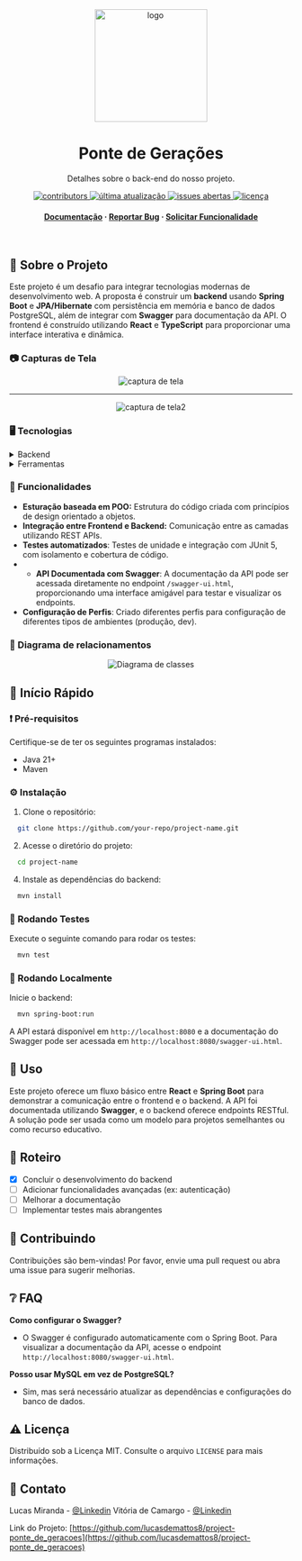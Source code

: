 <!--
Obrigado por usar este modelo de README.
Se você tiver sugestões, faça um fork deste projeto e crie uma pull request ou abra uma issue com o rótulo "enhancement".
-->
<div align="center">

  <img src="https://github.com/user-attachments/assets/be576345-bd57-43ea-95f8-05970528aac9" alt="logo" width="200" height="auto" />
  <h1>Ponte de Gerações</h1>

  <p>
    Detalhes sobre o back-end do nosso projeto.
  </p>

<!-- Badges -->
<p>
  <a href="https://github.com/lucasdemattos8/project-ponte_de_geracoes/graphs/contributors">
    <img src="https://img.shields.io/github/contributors/lucasdemattos8/project-ponte_de_geracoes" alt="contributors" />
  </a>
  <a href="https://github.com/lucasdemattos8/project-ponte_de_geracoes/commits">
    <img src="https://img.shields.io/github/last-commit/lucasdemattos8/project-ponte_de_geracoes" alt="última atualização" />
  </a>
  <a href="https://github.com/lucasdemattos8/project-ponte_de_geracoes/issues/">
    <img src="https://img.shields.io/github/issues/lucasdemattos8/project-ponte_de_geracoes" alt="issues abertas" />
  </a>
  <a href="https://github.com/lucasdemattos8/project-ponte_de_geracoes/blob/main/LICENSE">
    <img src="https://img.shields.io/github/license/lucasdemattos8/project-ponte_de_geracoes" alt="licença" />
  </a>
</p>

<h4>
    <a href="https://github.com/lucasdemattos8/project-ponte_de_geracoes">Documentação</a>
  <span> · </span>
    <a href="https://github.com/lucasdemattos8/project-ponte_de_geracoes/issues/">Reportar Bug</a>
  <span> · </span>
    <a href="https://github.com/lucasdemattos8/project-ponte_de_geracoes/issues/">Solicitar Funcionalidade</a>
  </h4>
</div>

<br />

<!-- Sobre o Projeto -->
## :star2: Sobre o Projeto

Este projeto é um desafio para integrar tecnologias modernas de desenvolvimento web. A proposta é construir um **backend** usando **Spring Boot** e **JPA/Hibernate** com persistência em memória e banco de dados PostgreSQL, além de integrar com **Swagger** para documentação da API. O frontend é construído utilizando **React** e **TypeScript** para proporcionar uma interface interativa e dinâmica.

<!-- Capturas de Tela -->
### :camera: Capturas de Tela

<div align="center">
  <img src="https://github.com/user-attachments/assets/c22001b2-f677-46b8-8058-5190c8d2b347"
 alt="captura de tela" />
  <hr>
  <img src="https://github.com/user-attachments/assets/b4b51fbb-8750-46fd-b3b4-9cbdfefcc442"
 alt="captura de tela2" />
</div>

<!-- Tecnologias -->
### :desktop_computer: Tecnologias

<details>
  <summary>Backend</summary>
  <ul>
    <li><a href="https://spring.io/projects/spring-boot">Spring Boot</a></li>
    <li><a href="https://www.h2database.com/html/main.html">H2 (Banco de dados em memória)</a></li>
    <li><a href="https://www.postgresql.org/">PostgreSQL</a></li>
    <li><a href="https://swagger.io/">Swagger</a></li>
  </ul>
</details>

<details>
  <summary>Ferramentas</summary>
  <ul>
    <li><a href="https://code.visualstudio.com/">VS Code</a></li>
    <li><a href="https://git-scm.com/">Git</a></li>
    <li><a href="https://www.postman.com/">Postman</a></li>
  </ul>
</details>

<!-- Funcionalidades -->
### :dart: Funcionalidades

- **Esturação baseada em POO:** Estrutura do código criada com princípios de design orientado a objetos.
- **Integração entre Frontend e Backend:** Comunicação entre as camadas utilizando REST APIs.
- **Testes automatizados**: Testes de unidade e integração com JUnit 5, com isolamento e cobertura de código.
- - **API Documentada com Swagger**: A documentação da API pode ser acessada diretamente no endpoint `/swagger-ui.html`, proporcionando uma interface amigável para testar e visualizar os endpoints.
- **Configuração de Perfis**: Criado diferentes perfis para configuração de diferentes tipos de ambientes (produção, dev).

### :handshake: Diagrama de relacionamentos


<div align="center">
  <img src="https://www.plantuml.com/plantuml/png/pL9DQzj04BthLsnzR55ehoM4XDgaXk2Oc1vwAYDf8Y_P3x4pQabB_djN6eju13K5N-A3T-VflT6RDxecXiIzTyKxtgD7ax1f4XAL3QIdolLOr0w8p8t0vazXyk_3NGojiOqKEqusbxNbPmNyjjsNsA32Y1CYAoZqliAaMqNVEVGO1kPBaVymiymsnNPmiMFWVlAolD-inijwysFxS7_xiDhjndgxsYpNczkfms4E8aiCeSQxsCwccOeQt18OZKVax6QuowFP-sayvD5NT1qcinyFWUHLs1WuNEPE13qLQG2FSrULJRmVRegPMXrWzwXgz62TGhfz3AWH8FeLqym1OaE2L34wX23GCAzMf_Xe7QuzjFWjkODhItmfX2i3Fy4wg1mkuPcK5ghOy_VO2pXzQY3dKIUrlDpmk2IThkpZRMTBJzQvMRYMRgQOpeZmr4xEZ7UIBpujp6LPciN7YultYzUl-REfOs2mWVvDbkLewjHWpbMciiI95sdndsGD3zmiAykhGVvgPfYt3Ta1nzEQuscLwgMunj3qtlq5"
 alt="Diagrama de classes" />
</div>



<!-- Início Rápido -->
## :toolbox: Início Rápido

<!-- Pré-requisitos -->
### :exclamation: Pré-requisitos

Certifique-se de ter os seguintes programas instalados:

- Java 21+
- Maven

<!-- Instalação -->
### :gear: Instalação

1. Clone o repositório:
```bash
  git clone https://github.com/your-repo/project-name.git
```

2. Acesse o diretório do projeto:
```bash
  cd project-name
```

4. Instale as dependências do backend:
```bash
  mvn install
```

<!-- Rodando Testes -->
### :test_tube: Rodando Testes

Execute o seguinte comando para rodar os testes:
```bash
  mvn test
```

<!-- Rodando Localmente -->
### :running: Rodando Localmente

Inicie o backend:
```bash
  mvn spring-boot:run
```

A API estará disponível em `http://localhost:8080` e a documentação do Swagger pode ser acessada em `http://localhost:8080/swagger-ui.html`.

<!-- Uso -->
## :eyes: Uso

Este projeto oferece um fluxo básico entre **React** e **Spring Boot** para demonstrar a comunicação entre o frontend e o backend. A API foi documentada utilizando **Swagger**, e o backend oferece endpoints RESTful. A solução pode ser usada como um modelo para projetos semelhantes ou como recurso educativo.

<!-- Roteiro -->
## :compass: Roteiro

- [x] Concluir o desenvolvimento do backend
- [ ] Adicionar funcionalidades avançadas (ex: autenticação)
- [ ] Melhorar a documentação
- [ ] Implementar testes mais abrangentes

<!-- Contribuindo -->
## :wave: Contribuindo

Contribuições são bem-vindas! Por favor, envie uma pull request ou abra uma issue para sugerir melhorias.

<!-- FAQ -->
## :grey_question: FAQ

**Como configurar o Swagger?**
- O Swagger é configurado automaticamente com o Spring Boot. Para visualizar a documentação da API, acesse o endpoint `http://localhost:8080/swagger-ui.html`.

**Posso usar MySQL em vez de PostgreSQL?**
- Sim, mas será necessário atualizar as dependências e configurações do banco de dados.

<!-- Licença -->
## :warning: Licença

Distribuído sob a Licença MIT. Consulte o arquivo `LICENSE` para mais informações.

<!-- Contato -->
## :handshake: Contato

Lucas Miranda - [@Linkedin](https://www.linkedin.com/in/lucas-de-mattos-miranda/)
Vitória de Camargo - [@Linkedin](https://www.linkedin.com/in/vpaesi/)

Link do Projeto: [https://github.com/lucasdemattos8/project-ponte_de_geracoes](https://github.com/lucasdemattos8/project-ponte_de_geracoes)
